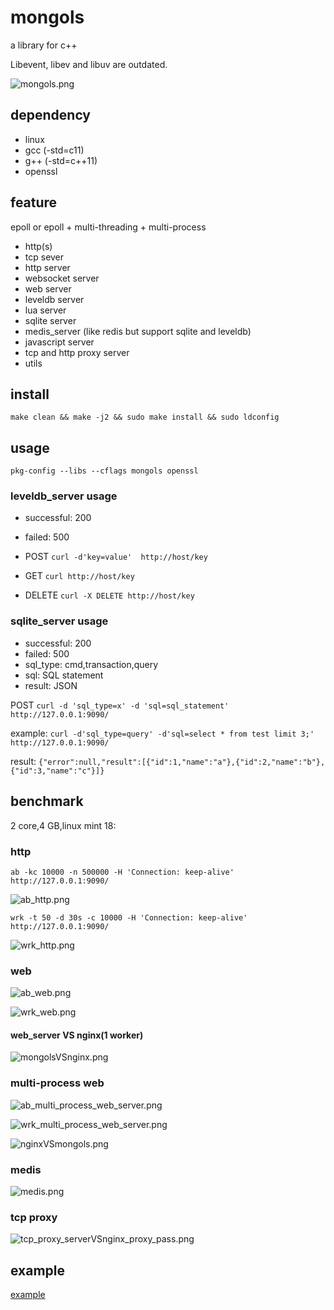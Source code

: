# mongols
a library for c++

Libevent, libev and libuv are outdated.

![mongols.png](https://raw.githubusercontent.com/webcpp/mongols/master/example/html/image/mongols.png)

## dependency

- linux
- gcc (-std=c11)
- g++ (-std=c++11)
- openssl


## feature
epoll or epoll + multi-threading + multi-process
- http(s)
- tcp sever 
- http server
- websocket server 
- web server 
- leveldb server 
- lua server
- sqlite server
- medis_server (like redis but support sqlite and leveldb)
- javascript server
- tcp and http proxy server
- utils


## install 

`make clean && make -j2 && sudo make install && sudo ldconfig`

## usage

`pkg-config --libs --cflags mongols openssl`

### leveldb_server usage
  - successful: 200
  - failed: 500

- POST `curl -d'key=value'  http://host/key`
- GET  `curl http://host/key`
- DELETE `curl -X DELETE http://host/key`

### sqlite_server usage
 - successful: 200
 - failed: 500
 - sql_type: cmd,transaction,query
 - sql: SQL statement
 - result: JSON

POST `curl -d 'sql_type=x' -d 'sql=sql_statement' http://127.0.0.1:9090/`

example: `curl -d'sql_type=query' -d'sql=select * from test limit 3;' http://127.0.0.1:9090/`

result: `{"error":null,"result":[{"id":1,"name":"a"},{"id":2,"name":"b"},{"id":3,"name":"c"}]}`

## benchmark

2 core,4 GB,linux mint 18:

### http

`ab -kc 10000 -n 500000 -H 'Connection: keep-alive' http://127.0.0.1:9090/`

![ab_http.png](https://raw.githubusercontent.com/webcpp/mongols/master/benchmark/ab_http.png)

`wrk -t 50 -d 30s -c 10000 -H 'Connection: keep-alive' http://127.0.0.1:9090/`

![wrk_http.png](https://raw.githubusercontent.com/webcpp/mongols/master/benchmark/wrk_http.png)

### web

![ab_web.png](https://raw.githubusercontent.com/webcpp/mongols/master/benchmark/ab_web.png)

![wrk_web.png](https://raw.githubusercontent.com/webcpp/mongols/master/benchmark/wrk_web.png)

#### web_server VS nginx(1 worker)

![mongolsVSnginx.png](https://raw.githubusercontent.com/webcpp/mongols/master/benchmark/mongolsVSnginx.png)

### multi-process web


![ab_multi_process_web_server.png](https://raw.githubusercontent.com/webcpp/mongols/master/benchmark/ab_multi_process_web_server.png)

![wrk_multi_process_web_server.png](https://raw.githubusercontent.com/webcpp/mongols/master/benchmark/wrk_multi_process_web_server.png)

![nginxVSmongols.png](https://raw.githubusercontent.com/webcpp/mongols/master/benchmark/nginxVSmongols.png)

### medis

![medis.png](https://raw.githubusercontent.com/webcpp/mongols/master/benchmark/medis.png)

### tcp proxy 

![tcp_proxy_serverVSnginx_proxy_pass.png](https://raw.githubusercontent.com/webcpp/mongols/master/benchmark/tcp_proxy_serverVSnginx_proxy_pass.png)


## example

[example](https://github.com/webcpp/mongols/tree/master/example)






